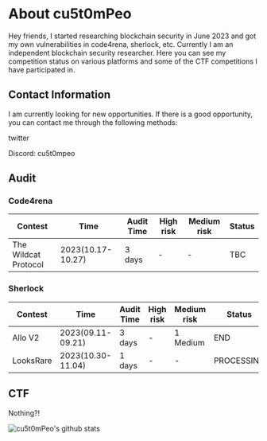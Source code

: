 # About cu5t0mPeo

Hey friends, I started researching blockchain security in June 2023 and got my own vulnerabilities in code4rena, sherlock, etc. Currently I am an independent blockchain security researcher. Here you can see my competition status on various platforms and some of the CTF competitions I have participated in.

## Contact Information

I am currently looking for new opportunities. If there is a good opportunity, you can contact me through the following methods:

twitter



Discord: cu5t0mpeo



## Audit

### Code4rena

| Contest              | Time              | Audit Time | High risk | Medium risk | Status |
| -------------------- | ----------------- | ---------- | --------- | ----------- | ------ |
| The Wildcat Protocol | 2023(10.17-10.27) | 3 days     | -         | -           | TBC    |

### Sherlock

| Contest   | Time              | Audit Time | High risk | Medium risk | Status     |
| --------- | ----------------- | ---------- | --------- | ----------- | ---------- |
| Allo V2   | 2023(09.11-09.21) | 3 days     | -         | 1 Medium    | END        |
| LooksRare | 2023(10.30-11.04) | 1 days     | -         | -           | PROCESSING |

## CTF

Nothing?!
<!--
**cu5t0mPeo/cu5t0mPeo** is a ✨ _special_ ✨ repository because its `README.md` (this file) appears on your GitHub profile.

Here are some ideas to get you started:

- 🔭 I’m currently working on ...
- 🌱 I’m currently learning ...
- 👯 I’m looking to collaborate on ...
- 🤔 I’m looking for help with ...
- 💬 Ask me about ...
- 📫 How to reach me: ...
- 😄 Pronouns: ...
- ⚡ Fun fact: ...
--> 
![cu5t0mPeo's github stats](https://github-readme-stats.vercel.app/api?username=cu5t0mPeo&show_icons=true&hide_border=true)

